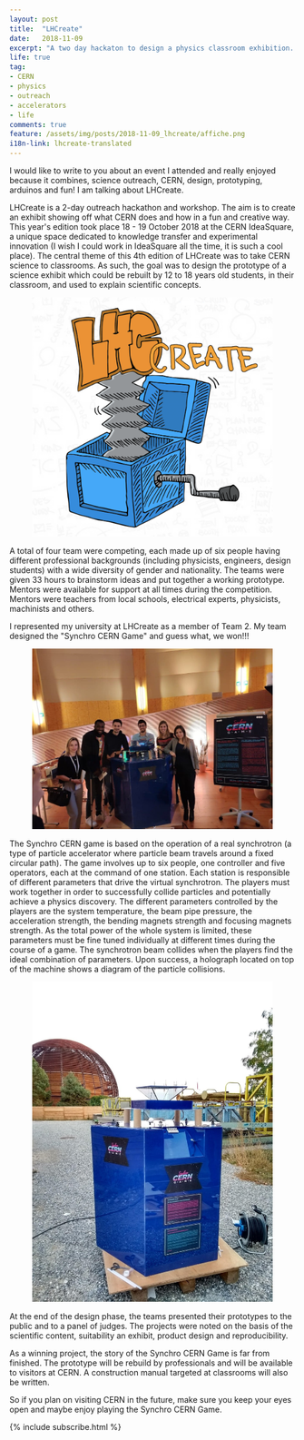 ```yaml
---
layout: post
title:  "LHCreate"
date:   2018-11-09
excerpt: "A two day hackaton to design a physics classroom exhibition. Read about how much fun it was!"
life: true
tag:
- CERN
- physics
- outreach
- accelerators
- life
comments: true
feature: /assets/img/posts/2018-11-09_lhcreate/affiche.png
i18n-link: lhcreate-translated
---
```


I would like to write to you about an event I attended and really enjoyed because it combines, science outreach, CERN, design, prototyping, arduinos and fun! I am talking about LHCreate.

LHCreate is a 2-day outreach hackathon and workshop. The aim is to create an exhibit showing off what CERN does and how in a fun and creative way. This year's edition took place 18 - 19 October 2018 at the CERN IdeaSquare, a unique space dedicated to knowledge transfer and experimental innovation (I wish I could work in IdeaSquare all the time, it is such a cool place).
The central theme of this 4th edition of LHCreate was to take CERN science to classrooms. As such, the goal was to design the prototype of a science exhibit which could be rebuilt by 12 to 18 years old students, in their classroom, and used to explain scientific concepts.

<figure>
        <img src="/assets/img/posts/2018-11-09_lhcreate/poster.png">
        <figcaption></figcaption>
</figure>

A total of four team were competing, each made up of six people having different professional backgrounds (including physicists, engineers, design students) with a wide diversity of gender and nationality. The teams were given 33 hours to brainstorm ideas and put together a working prototype. Mentors were available for support at all times during the competition. Mentors were teachers from local schools, electrical experts, physicists, machinists and others. 

I represented my university at LHCreate as a member of Team 2. My team designed the "Synchro CERN Game" and guess what, we won!!!

<figure>
        <img src="/assets/img/posts/2018-11-09_lhcreate/team.jpg">
        <figcaption></figcaption>
</figure>

The Synchro CERN game is based on the operation of a real synchrotron (a type of particle accelerator where particle beam travels around a fixed circular path). The game involves up to six people, one controller and five operators, each at the command of one station. Each station is responsible of different parameters that drive the virtual synchrotron. The players must work together in order to successfully collide particles and potentially achieve a physics discovery. The different parameters controlled by the players  are the system temperature, the beam pipe pressure, the acceleration strength, the bending magnets strength and focusing magnets strength. As the total power of the whole system is limited, these parameters must be fine tuned individually at different times during the course of a game. The synchrotron beam collides when the players find the ideal combination of parameters. Upon success, a holograph located on top of the machine shows a diagram of the particle collisions.

<figure>
        <img src="/assets/img/posts/2018-11-09_lhcreate/box.jpg">
        <figcaption></figcaption>
</figure>

At the end of the design phase, the teams presented their prototypes to the public and to a panel of judges. The projects were noted on the basis of the scientific content, suitability an exhibit, product design and reproducibility.

 As a winning project, the story of the Synchro CERN Game is far from finished. The prototype will be rebuild by professionals and will be available to visitors at CERN. A construction manual targeted at classrooms will also be written.

So if you plan on visiting CERN in the future, make sure you keep your eyes open and maybe enjoy playing the Synchro CERN Game.


{% include subscribe.html %}


